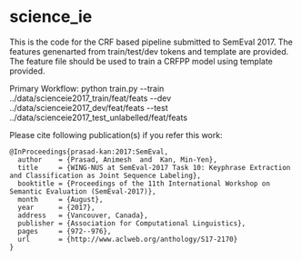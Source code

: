 # science_ie

This is the code for the CRF based pipeline submitted to SemEval 2017.
The features genenarted from train/test/dev tokens and template are provided.
The feature file should be used to train a CRFPP model using template provided.

Primary Workflow:
python train.py --train ../data/scienceie2017_train/feat/feats --dev ../data/scienceie2017_dev/feat/feats --test ../data/scienceie2017_test_unlabelled/feat/feats



Please cite following publication(s) if you refer this work:
```
@InProceedings{prasad-kan:2017:SemEval,
  author    = {Prasad, Animesh  and  Kan, Min-Yen},
  title     = {WING-NUS at SemEval-2017 Task 10: Keyphrase Extraction and Classification as Joint Sequence Labeling},
  booktitle = {Proceedings of the 11th International Workshop on Semantic Evaluation (SemEval-2017)},
  month     = {August},
  year      = {2017},
  address   = {Vancouver, Canada},
  publisher = {Association for Computational Linguistics},
  pages     = {972--976},
  url       = {http://www.aclweb.org/anthology/S17-2170}
}
```
